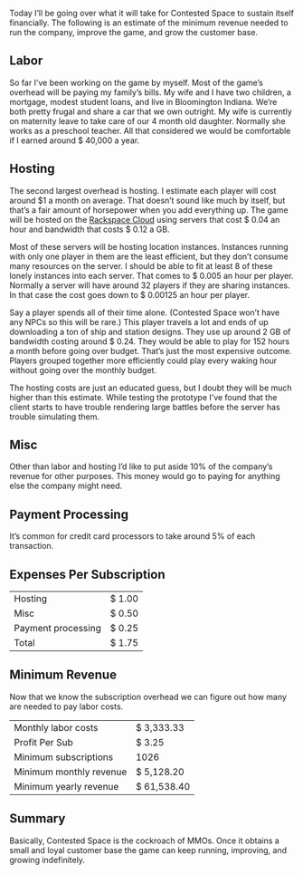 Today I’ll be going over what it will take for Contested Space to sustain itself financially. The following is an estimate of the minimum revenue needed to run the company, improve the game, and grow the customer base.

## Labor

So far I’ve been working on the game by myself. Most of the game’s overhead will be paying my family’s bills. My wife and I have two children, a mortgage, modest student loans, and live in Bloomington Indiana. We’re both pretty frugal and share a car that we own outright. My wife is currently on maternity leave to take care of our 4 month old daughter. Normally she works as a preschool teacher. All that considered we would be comfortable if I earned around $ 40,000 a year.

## Hosting

The second largest overhead is hosting. I estimate each player will cost around $1 a month on average. That doesn’t sound like much by itself, but that’s a fair amount of horsepower when you add everything up. The game will be hosted on the [Rackspace Cloud](http://www.rackspace.com/cloud/) using servers that cost $ 0.04 an hour and bandwidth that costs $ 0.12 a GB.

Most of these servers will be hosting location instances. Instances running with only one player in them are the least efficient, but they don’t consume many resources on the server. I should be able to fit at least 8 of these lonely instances into each server. That comes to $ 0.005 an hour per player. Normally a server will have around 32 players if they are sharing instances. In that case the cost goes down to $ 0.00125 an hour per player.

Say a player spends all of their time alone. (Contested Space won’t have any NPCs so this will be rare.) This player travels a lot and ends of up downloading a ton of ship and station designs. They use up around 2 GB of bandwidth costing around $ 0.24. They would be able to play for 152 hours a month before going over budget. That’s just the most expensive outcome. Players grouped together more efficiently could play every waking hour without going over the monthly budget.

The hosting costs are just an educated guess, but I doubt they will be much higher than this estimate. While testing the prototype I’ve found that the client starts to have trouble rendering large battles before the server has trouble simulating them.

## Misc

Other than labor and hosting I’d like to put aside 10% of the company’s revenue for other purposes. This money would go to paying for anything else the company might need.

## Payment Processing

It’s common for credit card processors to take around 5% of each transaction.

## Expenses Per Subscription

<table>
	<tr>
		<td>Hosting</td>
		<td class="numeric">$ 1.00</td>
	</tr>
	<tr>
		<td>Misc</td>
		<td class="numeric">$ 0.50</td>
	</tr>
	<tr>
		<td>Payment processing</td>
		<td class="numeric">$ 0.25</td>
	</tr>
	<tr>
		<td>Total</td>
		<td class="numeric">$ 1.75</td>
	</tr>
</table>

## Minimum Revenue

Now that we know the subscription overhead we can figure out how many are needed to pay labor costs.

<table>
	<tr>
		<td>Monthly labor costs</td>
		<td class="numeric">$ 3,333.33</td>
	</tr>
	<tr>
		<td>Profit Per Sub</td>
		<td class="numeric">$ 3.25</td>
	</tr>
	<tr>
		<td>Minimum subscriptions</td>
		<td class="numeric">1026</td>
	</tr>
	<tr>
		<td>Minimum monthly revenue</td>
		<td class="numeric">$ 5,128.20</td>
	</tr>
	<tr>
		<td>Minimum yearly revenue</td>
		<td class="numeric">$ 61,538.40</td>
	</tr>
</table>

## Summary

Basically, Contested Space is the cockroach of MMOs. Once it obtains a small and loyal customer base the game can keep running, improving, and growing indefinitely.